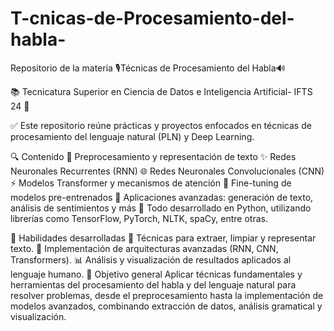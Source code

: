 # T-cnicas-de-Procesamiento-del-habla-
Repositorio de la materia 🎙️Técnicas de Procesamiento del Habla🔊 

📚 Tecnicatura Superior en Ciencia de Datos e Inteligencia Artificial- IFTS 24 🏫

✅ Este repositorio reúne prácticas y proyectos enfocados en técnicas de procesamiento del lenguaje natural (PLN) y Deep Learning.

🔍 Contenido
📖 Preprocesamiento y representación de texto
✨ Redes Neuronales Recurrentes (RNN)
🌐 Redes Neuronales Convolucionales (CNN)
⚡ Modelos Transformer y mecanismos de atención
🤖 Fine-tuning de modelos pre-entrenados
🚀 Aplicaciones avanzadas: generación de texto, análisis de sentimientos y más
🐍 Todo desarrollado en Python, utilizando librerías como TensorFlow, PyTorch, NLTK, spaCy, entre otras.

🧠 Habilidades desarrolladas
🧪 Técnicas para extraer, limpiar y representar texto.
🔗 Implementación de arquitecturas avanzadas (RNN, CNN, Transformers).
📊 Análisis y visualización de resultados aplicados al lenguaje humano.
🎯 Objetivo general
Aplicar técnicas fundamentales y herramientas del procesamiento del habla y del lenguaje natural para resolver problemas, desde el preprocesamiento hasta la implementación de modelos avanzados, combinando extracción de datos, análisis gramatical y visualización.

